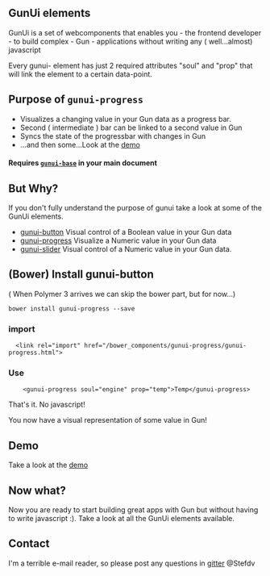 ## GunUi elements
GunUi is a set of webcomponents that enables you - the frontend developer - to build complex - Gun - applications without writing any ( well...almost) javascript

Every gunui- element has just 2 required attributes "soul" and "prop" that will link the element to a certain data-point.

## Purpose of `gunui-progress`
* Visualizes a changing value in your Gun data as a progress bar.
* Second ( intermediate ) bar can be linked to a second value in Gun
* Syncs the state of the progressbar with changes in Gun
* ...and then some...Look at the [demo](https://stefdv.github.io/gunui-progress/components/gunui-progress/demo/index.html)

#### Requires [`gunui-base`](https://github.com/Stefdv/gunui-base) in your main document

## But Why?
If you don't fully understand the purpose of gunui take a look at some of the GunUi elements.
* [gunui-button](https://stefdv.github.io/gunui-button/components/gunui-button/demo/index.html) Visual control of a Boolean value in your Gun data
* [gunui-progress](https://stefdv.github.io/gunui-progress/components/gunui-progress/demo/index.html) Visualize a Numeric value in your Gun data
* [gunui-slider](https://stefdv.github.io/gunui-slider/components/gunui-slider/demo/index.html) Visual control of a Numeric value in your Gun data.


## (Bower) Install gunui-button
( When Polymer 3 arrives we can skip the bower part, but for now...)
```
bower install gunui-progress --save
```
### import
```
  <link rel="import" href="/bower_components/gunui-progress/gunui-progress.html">
```
### Use
```
    <gunui-progress soul="engine" prop="temp">Temp</gunui-progress>
```
That's it. No javascript!

You now have a visual representation of some value in Gun!
## Demo
Take a look at the [demo](https://stefdv.github.io/gunui-progress/components/gunui-progress/demo/index.html)
## Now what?
Now you are ready to start building great apps with Gun but without having to write javascript :). Take a look at all the GunUi elements available.

## Contact
I'm a terrible e-mail reader, so please post any questions in [gitter](https://gitter.im/amark/gun) @Stefdv
